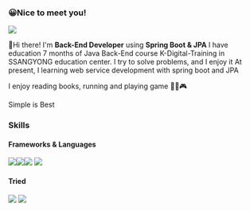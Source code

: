 
### 😀Nice to meet you! 

<img style="cursor: pointer;" src="https://img.shields.io/badge/kindsnoopy2@gmail.com-EA4335?style=flat-square&logo=gmail&logoColor=white" onclick="copyText('kindsnoopy2@gmail.com')"/>

👋Hi there! I'm **Back-End Developer** using **Spring Boot & JPA**
I have education 7 months of Java Back-End course K-Digital-Training in SSANGYONG education center.
I try to solve problems, and I enjoy it
At present, I learning web service development with spring boot and JPA

I enjoy reading books, running and playing game 🏃📕🎮

Simple is Best
### Skills
#### Frameworks & Languages
<img src="https://img.shields.io/badge/Java-3776AB?style=flat-square" /><img src="https://img.shields.io/badge/JavaScript-F7DF1E?style=flat-square&logo=JavaScript&logoColor=white"/><img src="https://img.shields.io/badge/SpringBoot-6DB33F?style=flat-square&logo=springboot&logoColor=white"/>
<img src="https://img.shields.io/badge/JPA-000000?style=flat-square" />

#### Tried
<img src="https://img.shields.io/badge/Docker-2496ED?style=flat-square&logo=docker&logoColor=white"/>
<img src="https://img.shields.io/badge/AWS-232F3E?style=flat-square&logo=amazonwebservices&logoColor=white"/>
